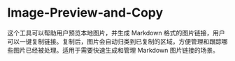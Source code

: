 # Image-Preview-and-Copy
这个工具可以帮助用户预览本地图片，并生成 Markdown 格式的图片链接，用户可以一键复制链接。复制后，图片会自动归类到已复制的区域，方便管理和跟踪哪些图片已经被处理。适用于需要快速生成和管理 Markdown 图片链接的场景。
